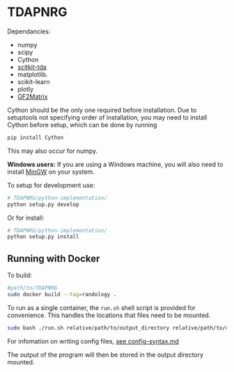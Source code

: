 # TDAPNRG

Dependancies:
  * numpy
  * scipy
  * Cython
  * [scitkit-tda](https://scikit-tda.org/)
  * matplotlib.
  * scikit-learn
  * plotly
  * [GF2Matrix](https://github.com/EwanGilligan/GF2Matrix)

Cython should be the only one required before installation. Due to setuptools not specifying order of installation, you may need to install Cython before setup, which can be done by running

```bash
pip install Cython
```

This may also occur for numpy.

**Windows users:** If you are using a Windows machine, you will also need to install [MinGW](http://www.mingw.org) on your system.

To setup for development use:
```bash
# TDAPNRG/python-implementation/
python setup.py develop
```

Or for install:
```bash
# TDAPNRG/python-implementation/
python setup.py install
```

## Running with Docker

To build:
```bash
#path/to/TDAPNRG
sudo docker build --tag=randology .
```

To run as a single container, the `run.sh` shell script is provided for convenience. This handles the locations that files need to be mounted.
```bash
sudo bash ./run.sh relative/path/to/output_directory relative/path/to/config_file.json
```

For infomation on writing config files, [see config-syntax.md](config-syntax.md)

The output of the program will then be stored in the output directory mounted.
